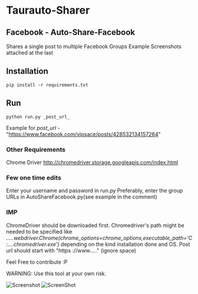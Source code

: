 # Taurauto-Sharer
## Facebook - Auto-Share-Facebook
Shares a single post to multiple Facebook Groups
Example Screenshots attached at the last
## Installation
    pip install -r requirements.txt
    
## Run
    python run.py _post_url_
   Example for _post_url_ - "https://www.facebook.com/vipsace/posts/428532134157264"  
### Other Requirements
  Chrome Driver    http://chromedriver.storage.googleapis.com/index.html
### Few one time edits
  Enter your username and password in run.py
  Preferably, enter the group URLs in AutoShareFacebook.py(see example in the comment)
### IMP 
ChromeDriver should be downloaded first.
Chromedriver's path might be needed to be specified like _.....webdriver.Chrome(chrome_options=chrome_options,executable_path='C:....chromedriver.exe')_ depending on the kind installation done and OS.
Post url should start with "https ://www....." (ignore space)


Feel Free to contribute :P

WARNING: Use this tool at your own risk.


![Screenshot](https://github.com/sameerkumar18/Taurauto-Sharer/blob/master/screenshots/Screen%20Shot%202017-03-19%20at%2012.55.24%20AM.png?raw=true)
![ScreenShot](https://github.com/sameerkumar18/Taurauto-Sharer/blob/master/screenshots/Screen%20Shot%202017-03-19%20at%2012.43.27%20AM.png?raw=true)




